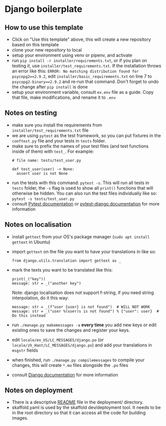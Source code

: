 # Django boilerplate

## How to use this template
- Click on "Use this template" above, this will create a new repository based on this template
- clone your new repository to local
- setup your environment using venv or pipenv, and activate
- run `pip install -r installer/requirements.txt`, or if you plan on testing it, use `installer/test_requirements.txt`. If the installation throws an error like this: `ERROR: No matching distribution found for psycopg2==2.9.2`, edit `installer/basic_requirements.txt` on line 7 to `psycopg2-binary==2.9.2` and re-run that command. Don't forget to undo the change after `pip install` is done
- setup your environment variable, consult `ex.env` file as a guide. Copy that file, make modifications, and rename it to `.env`

## Notes on testing
- make sure you install the requirements from `installer/test_requirements.txt` file
- we are using `pytest` as the test framework, so you can put fixtures in the `conftest.py` file and your tests in `tests` folder.
- make sure to prefix the names of your test files (and test functions inside of them) with `test_`. For example:
  ```
  # file name: tests/test_user.py

  def test_user(user) -> None:
    assert user is not None
  ```
- run the tests with this command: `pytest -s`. This will run all tests in `tests` folder, the `-s` flag is used to show all `print()` functions that will otherwise be hidden. You can also run the test files individually like so: `pytest -s tests/test_user.py`
- consult [Pytest documentation](https://pytest.org/) or [pytest-django documentation](https://pytest-django.readthedocs.io/) for more information

## Notes on localisation
- install `gettext` from your OS's package manager (`sudo apt install gettext` in Ubuntu)
- import `gettext` on the file you want to have your translations in like so:
  ```
  from django.utils.translation import gettext as _
  ```
- mark the texts you want to be translated like this:
  ```
  print(_("key"))
  message: str = _("another key")
  ```

  Note: django localisation does not support f-string, if you need string interpolation, do it this way:
  ```
  message: str = _(f"user {user} is not found")  # WILL NOT WORK
  message: str = _("user %(user)s is not found") % {"user": user}  # Do this instead
  ```
- run `./manage.py makemessages -a` **every time** you add new keys or edit existing ones to save the changes and register your keys.
- edit `locale/en_US/LC_MESSAGES/django.po` (or `locale/zh_Hant/LC_MESSAGES/django.po`) and add your translations in `msgstr` fields
- when finished, run `./manage.py compilemessages` to compile your changes, this will create `*.mo` files alongside the `.po` files
- consult [Django documentation](https://docs.djangoproject.com/en/3.2/topics/i18n/translation) for more information

## Notes on deployment
- There is a descriptive [README](deployment/README.md) file in the deployment/ directory.
- skaffold.yaml is used by the skaffold dev/deployment tool. It needs to be in the root directory so that it can access all the code for building images.

